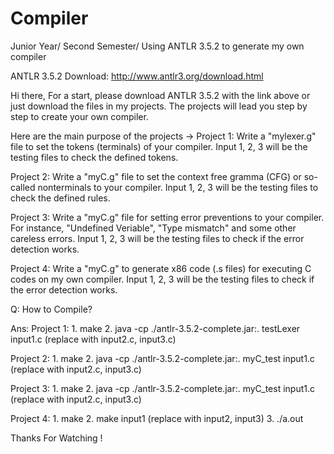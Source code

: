 # Compiler
Junior Year/ Second Semester/ Using ANTLR 3.5.2 to generate my own compiler

ANTLR 3.5.2 Download: http://www.antlr3.org/download.html


Hi there,
For a start, please download ANTLR 3.5.2 with the link above or just download the files in my projects.
The projects will lead you step by step to create your own compiler.


Here are the main purpose of the projects →
Project 1: Write a "mylexer.g" file to set the tokens (terminals) of your compiler.
           Input 1, 2, 3 will be the testing files to check the defined tokens.
         
Project 2: Write a "myC.g" file to set the context free gramma (CFG) or so-called nonterminals to your compiler.
           Input 1, 2, 3 will be the testing files to check the defined rules.

Project 3: Write a "myC.g" file for setting error preventions to your compiler.
           For instance, "Undefined Veriable", "Type mismatch" and some other careless errors.
           Input 1, 2, 3 will be the testing files to check if the error detection works.

Project 4: Write a "myC.g" to generate x86 code (.s files) for executing C codes on my own compiler.
           Input 1, 2, 3 will be the testing files to check if the error detection works.


Q: How to Compile?

Ans: 
Project 1: 1. make
		       2. java -cp ./antlr-3.5.2-complete.jar:. testLexer input1.c (replace with input2.c, input3.c)
            
Project 2: 1. make
		       2. java -cp ./antlr-3.5.2-complete.jar:. myC_test input1.c (replace with input2.c, input3.c)

Project 3: 1. make
		       2. java -cp ./antlr-3.5.2-complete.jar:. myC_test input1.c (replace with input2.c, input3.c)

Project 4: 1. make
		       2. make input1 (replace with input2, input3)
           3. ./a.out


Thanks For Watching !
